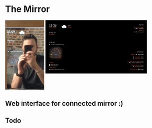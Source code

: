 # The Mirror

<img src="screen/screen.gif" width="25%">
<img src="screen/screen.png" width="65%" style="vertical-align: top;">

## Web interface for connected mirror :)

## Todo

